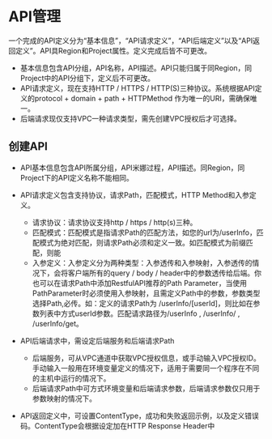 

# API管理

一个完成的API定义分为“基本信息”，“API请求定义”，“API后端定义”以及“API返回定义”。API具Region和Project属性。定义完成后皆不可更改。
*   基本信息包含API分组，API名称，API描述。API只能归属于同Region，同Project中的API分组下，定义后不可更改。
*   API请求定义，现在支持HTTP / HTTPS / HTTP(S)三种协议。系统根据API定义的protocol + domain + path + HTTPMethod 作为唯一的URI，需确保唯一。
*   后端请求现仅支持VPC一种请求类型，需先创建VPC授权后才可选择。


## 创建API
* API基本信息包含API所属分组，API米娜过程，API描述。同Region，同Project下的API定义名称不能相同。
* API请求定义包含支持协议，请求Path，匹配模式，HTTP Method和入参定义。
    * 请求协议：请求协议支持http / https / http(s)三种。
    * 匹配模式：匹配模式是指请求Path的匹配方法，如您的url为/userInfo，匹配模式为绝对匹配，则请求Path必须和定义一致。如匹配模式为前缀匹配，则能
    * 入参定义：入参定义分为两种类型：入参透传和入参映射，入参透传的情况下，会将客户端所有的query / body / header中的参数透传给后端。你也可以在请求Path中添加RestfulAPI推荐的Path Parameter，当使用PathParameter时必须使用入参映射，且需定义Path中的参数，参数类型选择Path,必传。如：定义的请求Path为 /userInfo/[userId]，则比如在参数列表中方式userId参数。匹配请求路径为/userInfo , /userInfo/ , /userInfo/get。

* API后端请求中，需设定后端服务和后端请求Path
    * 后端服务，可从VPC通道中获取VPC授权信息，或手动输入VPC授权ID。手动输入一般用在环境变量定义的情况下，适用于需要同一个程序在不同的主机中运行的情况下。
    * 后端请求Path中可方式环境变量和后端请求参数，后端请求参数仅只用于参数映射的情况下。
   
   
* API返回定义中，可设置ContentType，成功和失败返回示例，以及定义错误码。ContentType会根据设定加在HTTP Response Header中

    
    
    